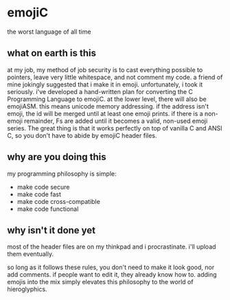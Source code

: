 # emojiC
the worst language of all time

## what on earth is this
at my job, my method of job security is to cast everything possible to pointers, leave very little whitespace, and not comment my code. a friend of mine jokingly suggested that i make it in emoji. unfortunately, i took it seriously.
i've developed a hand-written plan for converting the C Programming Language to emojiC. at the lower level, there will also be emojiASM. this means unicode memory addressing. if the address isn't emoji, the id will be merged until at least one emoji prints. if there is a non-emoji remainder, Fs are added until it becomes a valid, non-used emoji series. The great thing is that it works perfectly on top of vanilla C and ANSI C, so you don't have to abide by emojiC header files.

## why are you doing this
my programming philosophy is simple:
* make code secure
* make code fast
* make code cross-compatible
* make code functional

## why isn't it done yet
most of the header files are on my thinkpad and i procrastinate. i'll upload them eventually.

so long as it follows these rules, you don't need to make it look good, nor add comments. if people want to edit it, they already know how to.
adding emojis into the mix simply elevates this philosophy to the world of hieroglyphics.
